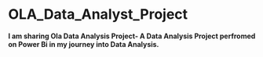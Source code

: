# OLA_Data_Analyst_Project
**I am sharing Ola Data Analysis Project-  A Data Analysis Project perfromed on Power Bi in my journey into Data Analysis.**
